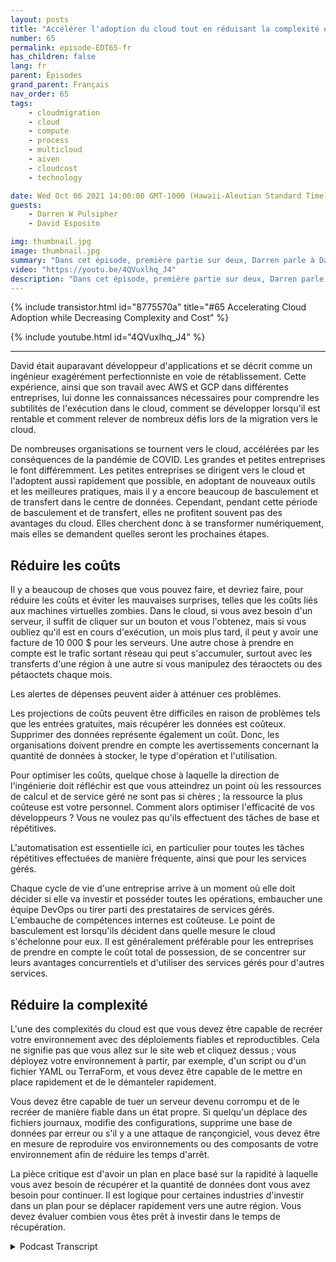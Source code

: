 ```yaml
---
layout: posts
title: "Accélérer l'adoption du cloud tout en réduisant la complexité et les coûts."
number: 65
permalink: episode-EDT65-fr
has_children: false
lang: fr
parent: Épisodes
grand_parent: Français
nav_order: 65
tags:
    - cloudmigration
    - cloud
    - compute
    - process
    - multicloud
    - aiven
    - cloudcost
    - technology

date: Wed Oct 06 2021 14:00:00 GMT-1000 (Hawaii-Aleutian Standard Time)
guests:
    - Darren W Pulsipher
    - David Esposito

img: thumbnail.jpg
image: thumbnail.jpg
summary: "Dans cet épisode, première partie sur deux, Darren parle à David Esposito, Architecte de solutions mondiales chez Aiven, de l'accélération de l'adoption du cloud tout en réduisant la complexité et les coûts."
video: "https://youtu.be/4QVuxlhq_J4"
description: "Dans cet épisode, première partie sur deux, Darren parle à David Esposito, Architecte de solutions mondiales chez Aiven, de l'accélération de l'adoption du cloud tout en réduisant la complexité et les coûts."
---
```


<div>
{% include transistor.html id="8775570a" title="#65 Accelerating Cloud Adoption while Decreasing Complexity and Cost" %}

{% include youtube.html id="4QVuxlhq_J4" %}
</div>

---

David était auparavant développeur d'applications et se décrit comme un ingénieur exagérément perfectionniste en voie de rétablissement. Cette expérience, ainsi que son travail avec AWS et GCP dans différentes entreprises, lui donne les connaissances nécessaires pour comprendre les subtilités de l'exécution dans le cloud, comment se développer lorsqu'il est rentable et comment relever de nombreux défis lors de la migration vers le cloud.

De nombreuses organisations se tournent vers le cloud, accélérées par les conséquences de la pandémie de COVID. Les grandes et petites entreprises le font différemment. Les petites entreprises se dirigent vers le cloud et l'adoptent aussi rapidement que possible, en adoptant de nouveaux outils et les meilleures pratiques, mais il y a encore beaucoup de basculement et de transfert dans le centre de données. Cependant, pendant cette période de basculement et de transfert, elles ne profitent souvent pas des avantages du cloud. Elles cherchent donc à se transformer numériquement, mais elles se demandent quelles seront les prochaines étapes.

## Réduire les coûts

Il y a beaucoup de choses que vous pouvez faire, et devriez faire, pour réduire les coûts et éviter les mauvaises surprises, telles que les coûts liés aux machines virtuelles zombies. Dans le cloud, si vous avez besoin d'un serveur, il suffit de cliquer sur un bouton et vous l'obtenez, mais si vous oubliez qu'il est en cours d'exécution, un mois plus tard, il peut y avoir une facture de 10 000 $ pour les serveurs. Une autre chose à prendre en compte est le trafic sortant réseau qui peut s'accumuler, surtout avec les transferts d'une région à une autre si vous manipulez des téraoctets ou des pétaoctets chaque mois.

Les alertes de dépenses peuvent aider à atténuer ces problèmes.

Les projections de coûts peuvent être difficiles en raison de problèmes tels que les entrées gratuites, mais récupérer les données est coûteux. Supprimer des données représente également un coût. Donc, les organisations doivent prendre en compte les avertissements concernant la quantité de données à stocker, le type d'opération et l'utilisation.

Pour optimiser les coûts, quelque chose à laquelle la direction de l'ingénierie doit réfléchir est que vous atteindrez un point où les ressources de calcul et de service géré ne sont pas si chères ; la ressource la plus coûteuse est votre personnel. Comment alors optimiser l'efficacité de vos développeurs ? Vous ne voulez pas qu'ils effectuent des tâches de base et répétitives.

L'automatisation est essentielle ici, en particulier pour toutes les tâches répétitives effectuées de manière fréquente, ainsi que pour les services gérés.

Chaque cycle de vie d'une entreprise arrive à un moment où elle doit décider si elle va investir et posséder toutes les opérations, embaucher une équipe DevOps ou tirer parti des prestataires de services gérés. L'embauche de compétences internes est coûteuse. Le point de basculement est lorsqu'ils décident dans quelle mesure le cloud s'échelonne pour eux. Il est généralement préférable pour les entreprises de prendre en compte le coût total de possession, de se concentrer sur leurs avantages concurrentiels et d'utiliser des services gérés pour d'autres services.

## Réduire la complexité

L'une des complexités du cloud est que vous devez être capable de recréer votre environnement avec des déploiements fiables et reproductibles. Cela ne signifie pas que vous allez sur le site web et cliquez dessus ; vous déployez votre environnement à partir, par exemple, d'un script ou d'un fichier YAML ou TerraForm, et vous devez être capable de le mettre en place rapidement et de le démanteler rapidement.

Vous devez être capable de tuer un serveur devenu corrompu et de le recréer de manière fiable dans un état propre. Si quelqu'un déplace des fichiers journaux, modifie des configurations, supprime une base de données par erreur ou s'il y a une attaque de rançongiciel, vous devez être en mesure de reproduire vos environnements ou des composants de votre environnement afin de réduire les temps d'arrêt.

La pièce critique est d'avoir un plan en place basé sur la rapidité à laquelle vous avez besoin de récupérer et la quantité de données dont vous avez besoin pour continuer. Il est logique pour certaines industries d'investir dans un plan pour se déplacer rapidement vers une autre région. Vous devez évaluer combien vous êtes prêt à investir dans le temps de récupération.



<details>
<summary> Podcast Transcript </summary>

<p></p>

</details>
